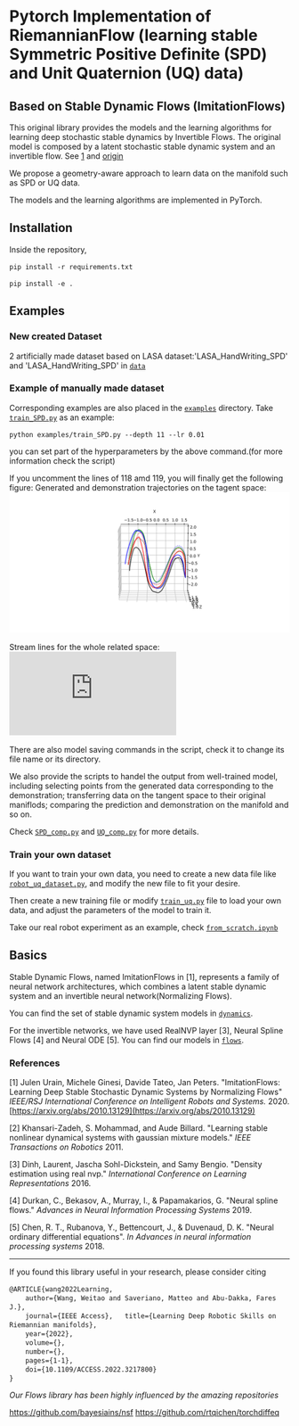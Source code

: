 # Pytorch Implementation of RiemannianFlow (learning stable Symmetric Positive Definite (SPD) and Unit Quaternion (UQ) data)
## Based on Stable Dynamic Flows (ImitationFlows)
This original library provides the models and the learning algorithms for learning deep stochastic stable dynamics by Invertible Flows.
The original model is composed by a latent stochastic stable dynamic system and an invertible flow. See [1](https://arxiv.org/abs/2010.13129) and [origin](https://github.com/TheCamusean/iflow)

We propose a geometry-aware approach to learn data on the manifold such as SPD or UQ data.

The models and the learning algorithms are implemented in PyTorch.

## Installation
Inside the repository,

```
pip install -r requirements.txt
```

```
pip install -e .
```

## Examples
### New created Dataset
2 artificially made dataset based on LASA dataset:'LASA_HandWriting_SPD' and 'LASA_HandWriting_SPD' in [`data`](./data)
### Example of manually made dataset
Corresponding examples are also placed in the [`examples`](./examples) directory.
Take [`train_SPD.py`](./examples/train_SPD.py) as an example:
```
python examples/train_SPD.py --depth 11 --lr 0.01
```
you can set part of the hyperparameters by the above command.(for more information check the script)

If you uncomment the lines of 118 amd 119, you will finally get the following figure:
Generated and demonstration trajectories on the tagent space:
![image](https://github.com/WeitaoZC/iflow/blob/main/results/trajectories/Sine_SPD.svg)

Stream lines for the whole related space:
![image](https://github.com/WeitaoZC/iflow/blob/main/results/stream3d/100dpi/Sine_SPD.pdf)

There are also model saving commands in the script, check it to change its file name or its directory.

We also provide the scripts to handel the output from well-trained model, including selecting points from the generated data corresponding to the demonstration; transferring data on the tangent space to their original maniflods; comparing the prediction and demonstration on the manifold and so on.

Check [`SPD_comp.py`](./examples/SPD_comp.py) and [`UQ_comp.py`](./examples/UQ_comp.py) for more details.

### Train your own dataset
If you want to train your own data, you need to create a new data file like [`robot_uq_dataset.py`](./ifloe/dataset/robot_uq_dataset.py), and modify the new file to fit your desire.

Then create a new training file or modify [`train_uq.py`](./examples/train_SPD.py) file to load your own data, and adjust the parameters of the model to train it.

Take our real robot experiment as an example, check [`from_scratch.ipynb`](./examples/from_scratch.ipynb)

## Basics

Stable Dynamic Flows, named ImitationFlows in [1], represents a family of neural network architectures, 
which combines a latent stable dynamic system and an invertible neural network(Normalizing Flows).

You can find the set of stable dynamic system models in  [`dynamics`](./iflow/model/dynamics).

For the invertible networks, we have used RealNVP layer [3], Neural Spline Flows [4] and 
Neural ODE [5]. You can find our models in [`flows`](./iflow/model/flows).


### References
[1] Julen Urain, Michele Ginesi, Davide Tateo, Jan Peters. "ImitationFlows: Learning Deep Stable Stochastic 
Dynamic Systems by Normalizing Flows" *IEEE/RSJ International Conference on
Intelligent Robots and Systems.* 2020.[https://arxiv.org/abs/2010.13129](https://arxiv.org/abs/2010.13129)

[2] Khansari-Zadeh, S. Mohammad, and Aude Billard. "Learning stable nonlinear dynamical 
systems with gaussian mixture models." *IEEE Transactions on Robotics* 2011.

[3] Dinh, Laurent, Jascha Sohl-Dickstein, and Samy Bengio. 
"Density estimation using real nvp." *International Conference on Learning Representations* 2016.

[4] Durkan, C., Bekasov, A., Murray, I., & Papamakarios, G. 
"Neural spline flows." *Advances in Neural Information Processing Systems* 2019.

[5] Chen, R. T., Rubanova, Y., Bettencourt, J., & Duvenaud, D. K. 
"Neural ordinary differential equations". *In Advances in neural information processing systems* 2018.

---

If you found this library useful in your research, please consider citing
```
@ARTICLE{wang2022Learning,  
    author={Wang, Weitao and Saveriano, Matteo and Abu-Dakka, Fares J.},
    journal={IEEE Access},   title={Learning Deep Robotic Skills on Riemannian manifolds},
    year={2022},
    volume={},
    number={},
    pages={1-1},
    doi={10.1109/ACCESS.2022.3217800}
}
```

_Our Flows library has been highly influenced by the amazing repositories_
 
 https://github.com/bayesiains/nsf
 https://github.com/rtqichen/torchdiffeq
